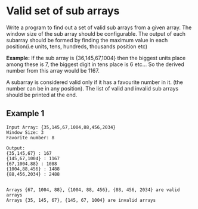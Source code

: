 # Valid set of sub arrays

Write a program to find out a set of valid sub arrays from a given array. The window size of the sub array should be configurable. The output of each subarray should be formed by finding the maximum value in each position(i.e units, tens, hundreds, thousands position etc)

**Example:** If the sub array is {36,145,67,1004} then the biggest units place among these is 7, the biggest digit in tens place is 6 etc... So the derived number from this array would be 1167.

A subarray is considered valid only if it has a favourite number in it. (the number can be in any position). The list of valid and invalid sub arrays should be printed at the end.

## Example 1

```
Input Array: {35,145,67,1004,88,456,2034}
Window Size: 3
Favorite number: 8

Output:
{35,145,67} : 167
{145,67,1004} : 1167
{67,1004,88} : 1088
{1004,88,456} : 1488
{88,456,2034} : 2488


Arrays {67, 1004, 88}, {1004, 88, 456}, {88, 456, 2034} are valid arrays
Arrays {35, 145, 67}, {145, 67, 1004} are invalid arrays

```
